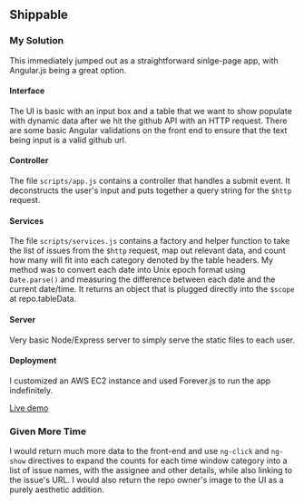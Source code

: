 ## Shippable

### My Solution

This immediately jumped out as a straightforward sinlge-page app, with Angular.js being a great option. 

#### Interface
The UI is basic with an input box and a table that we want to show populate with dynamic data after we hit the github API with an HTTP request. There are some basic Angular validations on the front end to ensure that the text being input is a valid github url. 

#### Controller
The file `scripts/app.js` contains a controller that handles a submit event. It deconstructs the user's input and puts together a query string for the `$http` request.

#### Services
The file `scripts/services.js` contains a factory and helper function to take the list of issues from the `$http` request, map out relevant data, and count how many will fit into each category denoted by the table headers. My method was to convert each date into Unix epoch format using `Date.parse()` and measuring the difference between each date and the current date/time. It returns an object that is plugged directly into the `$scope` at repo.tableData.

#### Server
Very basic Node/Express server to simply serve the static files to each user.

#### Deployment
I customized an AWS EC2 instance and used Forever.js to run the app indefinitely. 

[Live demo](http://52.36.236.43/)

### Given More Time

I would return much more data to the front-end and use `ng-click` and `ng-show` directives to expand the counts for each time window category into a list of issue names, with the assignee and other details, while also linking to the issue's URL. I would also return the repo owner's image to the UI as a purely aesthetic addition.